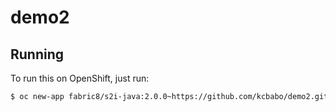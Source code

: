 # demo2



## Running

To run this on OpenShift, just run:

```bash
$ oc new-app fabric8/s2i-java:2.0.0~https://github.com/kcbabo/demo2.git
```
